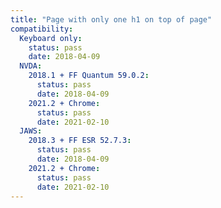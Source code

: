 ```yaml
---
title: "Page with only one h1 on top of page"
compatibility:
  Keyboard only:
    status: pass
    date: 2018-04-09
  NVDA:
    2018.1 + FF Quantum 59.0.2:
      status: pass
      date: 2018-04-09
    2021.2 + Chrome:
      status: pass
      date: 2021-02-10
  JAWS:
    2018.3 + FF ESR 52.7.3:
      status: pass
      date: 2018-04-09
    2021.2 + Chrome:
      status: pass
      date: 2021-02-10
---
```

